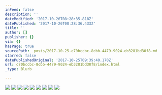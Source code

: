 ```yaml
---
inFeed: false
description: ''
dateModified: '2017-10-26T08:28:35.818Z'
datePublished: '2017-10-26T08:28:36.433Z'
title: ''
author: []
publisher: {}
via: {}
hasPage: true
sourcePath: _posts/2017-10-25-c70bccbc-8cbb-4479-9024-eb3281bd30f8.md
starred: false
datePublishedOriginal: '2017-10-25T09:39:40.170Z'
url: c70bccbc-8cbb-4479-9024-eb3281bd30f8/index.html
_type: Blurb

---
```

![](https://the-grid-user-content.s3-us-west-2.amazonaws.com/365fabab-b5d3-416b-aefc-e9deda3bc739.jpg)
![](https://the-grid-user-content.s3-us-west-2.amazonaws.com/37cf53c4-f3be-4634-bc85-a5e54630226d.jpg)
![](https://the-grid-user-content.s3-us-west-2.amazonaws.com/ea54249e-09dc-4e41-a1c0-364fb4e08aa6.jpg)
![](https://the-grid-user-content.s3-us-west-2.amazonaws.com/21d2cabb-70f1-4762-b4d8-da25482a7361.jpg)
![](https://the-grid-user-content.s3-us-west-2.amazonaws.com/d6e61e13-f9fb-41c2-a417-d62c15c32fc2.jpg)
![](https://the-grid-user-content.s3-us-west-2.amazonaws.com/03130876-d152-4799-9a2c-2710c69c09bc.jpg)
![](https://the-grid-user-content.s3-us-west-2.amazonaws.com/35582ff0-f11a-417c-91af-f8c38f3a9d68.jpg)
![](https://the-grid-user-content.s3-us-west-2.amazonaws.com/902224fb-2669-46b3-8cc2-e22df9b35592.jpg)
![](https://the-grid-user-content.s3-us-west-2.amazonaws.com/bac5a303-db02-463c-83f2-84da944e672a.jpg)
